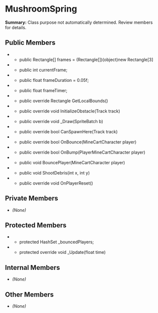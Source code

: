 # MushroomSpring

**Summary:** Class purpose not automatically determined. Review members for details.

## Public Members
- - public Rectangle[] frames = (Rectangle[])(object)new Rectangle[3]
- - public int currentFrame;
- - public float frameDuration = 0.05f;
- - public float frameTimer;
- - public override Rectangle GetLocalBounds()
- - public override void InitializeObstacle(Track track)
- - public override void _Draw(SpriteBatch b)
- - public override bool CanSpawnHere(Track track)
- - public override bool OnBounce(MineCartCharacter player)
- - public override bool OnBump(PlayerMineCartCharacter player)
- - public void BouncePlayer(MineCartCharacter player)
- - public void ShootDebris(int x, int y)
- - public override void OnPlayerReset()

## Private Members
- *(None)*

## Protected Members
- - protected HashSet<MineCartCharacter> _bouncedPlayers;
- - protected override void _Update(float time)

## Internal Members
- *(None)*

## Other Members
- *(None)*
